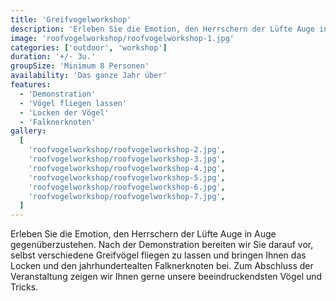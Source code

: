 ```yaml
---
title: 'Greifvogelworkshop'
description: 'Erleben Sie die Emotion, den Herrschern der Lüfte Auge in Auge gegenüberzustehen.'
image: 'roofvogelworkshop/roofvogelworkshop-1.jpg'
categories: ['outdoor', 'workshop']
duration: '+/- 3u.'
groupSize: 'Minimum 8 Personen'
availability: 'Das ganze Jahr über'
features:
  - 'Demonstration'
  - 'Vögel fliegen lassen'
  - 'Locken der Vögel'
  - 'Falknerknoten'
gallery:
  [
    'roofvogelworkshop/roofvogelworkshop-2.jpg',
    'roofvogelworkshop/roofvogelworkshop-3.jpg',
    'roofvogelworkshop/roofvogelworkshop-4.jpg',
    'roofvogelworkshop/roofvogelworkshop-5.jpg',
    'roofvogelworkshop/roofvogelworkshop-6.jpg',
    'roofvogelworkshop/roofvogelworkshop-7.jpg',
  ]
---
```


Erleben Sie die Emotion, den Herrschern der Lüfte Auge in Auge gegenüberzustehen. Nach der Demonstration bereiten wir Sie darauf vor, selbst verschiedene Greifvögel fliegen zu lassen und bringen Ihnen das Locken und den jahrhundertealten Falknerknoten bei. Zum Abschluss der Veranstaltung zeigen wir Ihnen gerne unsere beeindruckendsten Vögel und Tricks.
